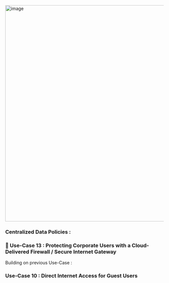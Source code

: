 
<img width="1788" height="686" alt="image" src="https://github.com/user-attachments/assets/45abb1e0-f783-43f7-853d-056fa64f6e53" />

### Centralized Data Policies :

### 🔘 Use-Case 13 : Protecting Corporate Users with a Cloud-Delivered Firewall / Secure Internet Gateway

Building on previous Use-Case :
### Use-Case 10 : Direct Internet Access for Guest Users
